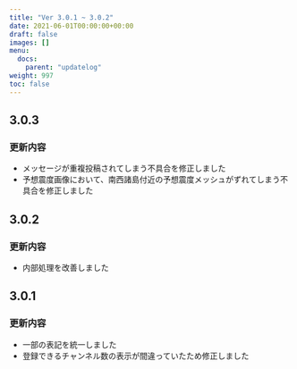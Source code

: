 ```yaml
---
title: "Ver 3.0.1 ~ 3.0.2"
date: 2021-06-01T00:00:00+00:00
draft: false
images: []
menu: 
  docs:
    parent: "updatelog"
weight: 997
toc: false
---
```


## 3.0.3
### 更新内容
- メッセージが重複投稿されてしまう不具合を修正しました  
- 予想震度画像において、南西諸島付近の予想震度メッシュがずれてしまう不具合を修正しました

## 3.0.2
### 更新内容
- 内部処理を改善しました

## 3.0.1
### 更新内容
- 一部の表記を統一しました
- 登録できるチャンネル数の表示が間違っていたため修正しました